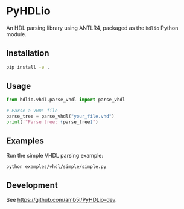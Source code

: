 # PyHDLio

An HDL parsing library using ANTLR4, packaged as the `hdlio` Python module.

## Installation

```bash
pip install -e .
```

## Usage

```python
from hdlio.vhdl.parse_vhdl import parse_vhdl

# Parse a VHDL file
parse_tree = parse_vhdl("your_file.vhd")
print(f"Parse tree: {parse_tree}")
```

## Examples

Run the simple VHDL parsing example:
```bash
python examples/vhdl/simple/simple.py
```

## Development

See https://github.com/amb5l/PyHDLio-dev.
